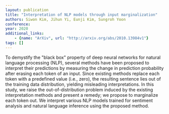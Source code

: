 ```yaml
---
layout: publication
title: "Interpretation of NLP models through input marginalization"
authors: Siwon Kim, Jihun Yi, Eunji Kim, Sungroh Yoon
conference: 
year: 2020
additional_links: 
    - {name: "ArXiv", url: "http://arxiv.org/abs/2010.13984v1"}
tags: []
---
```

To demystify the "black box" property of deep neural networks for natural
language processing (NLP), several methods have been proposed to interpret
their predictions by measuring the change in prediction probability after
erasing each token of an input. Since existing methods replace each token with
a predefined value (i.e., zero), the resulting sentence lies out of the
training data distribution, yielding misleading interpretations. In this study,
we raise the out-of-distribution problem induced by the existing interpretation
methods and present a remedy; we propose to marginalize each token out. We
interpret various NLP models trained for sentiment analysis and natural
language inference using the proposed method.
